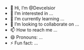 - 👋 Hi, I’m @Devcelsior
- 👀 I’m interested in ...
- 🌱 I’m currently learning ...
- 💞️ I’m looking to collaborate on ...
- 📫 How to reach me ...
- 😄 Pronouns: ...
- ⚡ Fun fact: ...

<!---
Devcelsior/Devcelsior is a ✨ special ✨ repository because its `README.md` (this file) appears on your GitHub profile.
You can click the Preview link to take a look at your changes.
--->
